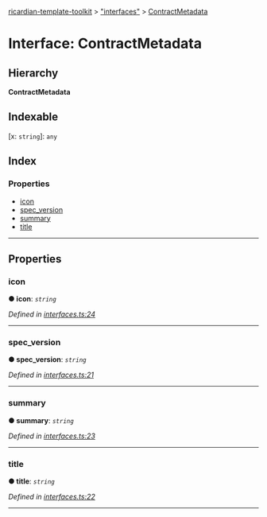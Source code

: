 [ricardian-template-toolkit](../README.md) > ["interfaces"](../modules/_interfaces_.md) > [ContractMetadata](../interfaces/_interfaces_.contractmetadata.md)

# Interface: ContractMetadata

## Hierarchy

**ContractMetadata**

## Indexable

\[x: `string`\]:&nbsp;`any`
## Index

### Properties

* [icon](_interfaces_.contractmetadata.md#icon)
* [spec_version](_interfaces_.contractmetadata.md#spec_version)
* [summary](_interfaces_.contractmetadata.md#summary)
* [title](_interfaces_.contractmetadata.md#title)

---

## Properties

<a id="icon"></a>

###  icon

**● icon**: *`string`*

*Defined in [interfaces.ts:24](https://github.com/EOSIO/ricardian-template-toolkit/blob/3c49e9d/src/interfaces.ts#L24)*

___
<a id="spec_version"></a>

###  spec_version

**● spec_version**: *`string`*

*Defined in [interfaces.ts:21](https://github.com/EOSIO/ricardian-template-toolkit/blob/3c49e9d/src/interfaces.ts#L21)*

___
<a id="summary"></a>

###  summary

**● summary**: *`string`*

*Defined in [interfaces.ts:23](https://github.com/EOSIO/ricardian-template-toolkit/blob/3c49e9d/src/interfaces.ts#L23)*

___
<a id="title"></a>

###  title

**● title**: *`string`*

*Defined in [interfaces.ts:22](https://github.com/EOSIO/ricardian-template-toolkit/blob/3c49e9d/src/interfaces.ts#L22)*

___

